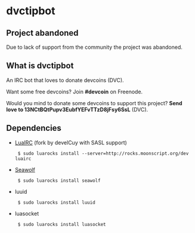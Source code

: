 dvctipbot
============

Project abandoned
-----------------

Due to lack of support from the community the project was abandoned. 


What is dvctipbot
-----------------

An IRC bot that loves to donate devcoins (DVC).

Want some free devcoins? Join **#devcoin** on Freenode.

Would you mind to donate some devcoins to support this project? **Send love to 13NCtBQtPupv3EubfYEFvTTzD8jFsy6SsL** (DVC).


Dependencies
-------------

 * [LuaIRC](http://github.com/develCuy/LuaIRC) (fork by develCuy with SASL support)

        $ sudo luarocks install --server=http://rocks.moonscript.org/dev luairc


 * [Seawolf](http://github.com/ophal/seawolf)

        $ sudo luarocks install seawolf

 * luuid

        $ sudo luarocks install luuid

 * luasocket

        $ sudo luarocks install luasocket
